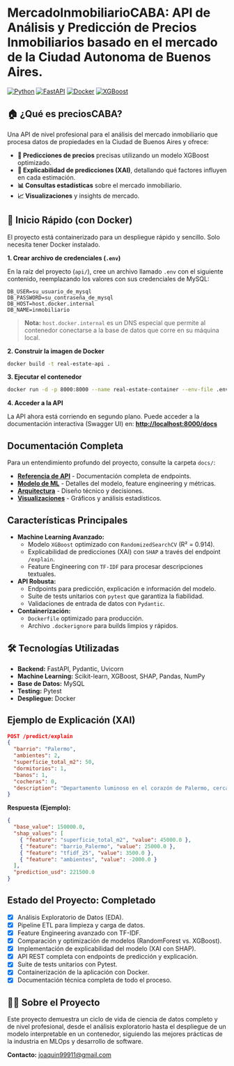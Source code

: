 # MercadoInmobiliarioCABA: API de Análisis y Predicción de Precios Inmobiliarios basado en el mercado de la Ciudad Autonoma de Buenos Aires.

[![Python](https://img.shields.io/badge/Python-3.12-blue.svg)](https://python.org)
[![FastAPI](https://img.shields.io/badge/FastAPI-0.118-green.svg)](https://fastapi.tiangolo.com)
[![Docker](https://img.shields.io/badge/Docker-20.10+-blue.svg)](https://www.docker.com/)
[![XGBoost](https://img.shields.io/badge/XGBoost-3.0-orange.svg)](https://xgboost.ai/)

## 🏠 ¿Qué es preciosCABA?

Una API de nivel profesional para el análisis del mercado inmobiliario que procesa datos de propiedades en la Ciudad de Buenos Aires y ofrece:

- **🤖 Predicciones de precios** precisas utilizando un modelo XGBoost optimizado.
- **🧠 Explicabilidad de predicciones (XAI)**, detallando qué factores influyen en cada estimación.
- **📊 Consultas estadísticas** sobre el mercado inmobiliario.
- **📈 Visualizaciones** y insights de mercado.

## 🚀 Inicio Rápido (con Docker)

El proyecto está containerizado para un despliegue rápido y sencillo. Solo necesita tener Docker instalado.

**1. Crear archivo de credenciales (`.env`)**

En la raíz del proyecto (`api/`), cree un archivo llamado `.env` con el siguiente contenido, reemplazando los valores con sus credenciales de MySQL:

```
DB_USER=su_usuario_de_mysql
DB_PASSWORD=su_contraseña_de_mysql
DB_HOST=host.docker.internal
DB_NAME=inmobiliario
```
> **Nota:** `host.docker.internal` es un DNS especial que permite al contenedor conectarse a la base de datos que corre en su máquina local.

**2. Construir la imagen de Docker**

```bash
docker build -t real-estate-api .
```

**3. Ejecutar el contenedor**

```bash
docker run -d -p 8000:8000 --name real-estate-container --env-file .env real-estate-api
```

**4. Acceder a la API**

La API ahora está corriendo en segundo plano. Puede acceder a la documentación interactiva (Swagger UI) en:
**[http://localhost:8000/docs](http://localhost:8000/docs)**

## Documentación Completa

Para un entendimiento profundo del proyecto, consulte la carpeta `docs/`:

- **[Referencia de API](docs/referencia-api.md)** - Documentación completa de endpoints.
- **[Modelo de ML](docs/modelo-ml.md)** - Detalles del modelo, feature engineering y métricas.
- **[Arquitectura](docs/arquitectura.md)** - Diseño técnico y decisiones.
- **[Visualizaciones](docs/visualizaciones.md)** - Gráficos y análisis estadísticos.

## Características Principales

- **Machine Learning Avanzado:**
  - Modelo `XGBoost` optimizado con `RandomizedSearchCV` (R² = 0.914).
  - Explicabilidad de predicciones (XAI) con `SHAP` a través del endpoint `/explain`.
  - Feature Engineering con `TF-IDF` para procesar descripciones textuales.
- **API Robusta:**
  - Endpoints para predicción, explicación e información del modelo.
  - Suite de tests unitarios con `pytest` que garantiza la fiabilidad.
  - Validaciones de entrada de datos con `Pydantic`.
- **Containerización:**
  - `Dockerfile` optimizado para producción.
  - Archivo `.dockerignore` para builds limpios y rápidos.

## 🛠️ Tecnologías Utilizadas

- **Backend:** FastAPI, Pydantic, Uvicorn
- **Machine Learning:** Scikit-learn, XGBoost, SHAP, Pandas, NumPy
- **Base de Datos:** MySQL
- **Testing:** Pytest
- **Despliegue:** Docker

## Ejemplo de Explicación (XAI)

```json
POST /predict/explain
{
  "barrio": "Palermo",
  "ambientes": 2,
  "superficie_total_m2": 50,
  "dormitorios": 1,
  "banos": 1,
  "cocheras": 0,
  "description": "Departamento luminoso en el corazón de Palermo, cerca del subte."
}
```

**Respuesta (Ejemplo):**
```json
{
  "base_value": 150000.0,
  "shap_values": [
    { "feature": "superficie_total_m2", "value": 45000.0 },
    { "feature": "barrio_Palermo", "value": 25000.0 },
    { "feature": "tfidf_25", "value": 3500.0 },
    { "feature": "ambientes", "value": -2000.0 }
  ],
  "prediction_usd": 221500.0
}
```

## Estado del Proyecto: Completado

- [x] Análisis Exploratorio de Datos (EDA).
- [x] Pipeline ETL para limpieza y carga de datos.
- [x] Feature Engineering avanzado con TF-IDF.
- [x] Comparación y optimización de modelos (RandomForest vs. XGBoost).
- [x] Implementación de explicabilidad del modelo (XAI con SHAP).
- [x] API REST completa con endpoints de predicción y explicación.
- [x] Suite de tests unitarios con Pytest.
- [x] Containerización de la aplicación con Docker.
- [x] Documentación técnica completa de todo el proceso.

## 👨‍💻 Sobre el Proyecto

Este proyecto demuestra un ciclo de vida de ciencia de datos completo y de nivel profesional, desde el análisis exploratorio hasta el despliegue de un modelo interpretable en un contenedor, siguiendo las mejores prácticas de la industria en MLOps y desarrollo de software.

**Contacto:** joaquin99911@gmail.com
